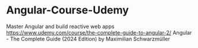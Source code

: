 # Angular-Course-Udemy
Master Angular and build reactive web apps
https://www.udemy.com/course/the-complete-guide-to-angular-2/
Angular - The Complete Guide (2024 Edition) by Maximilian Schwarzmüller
